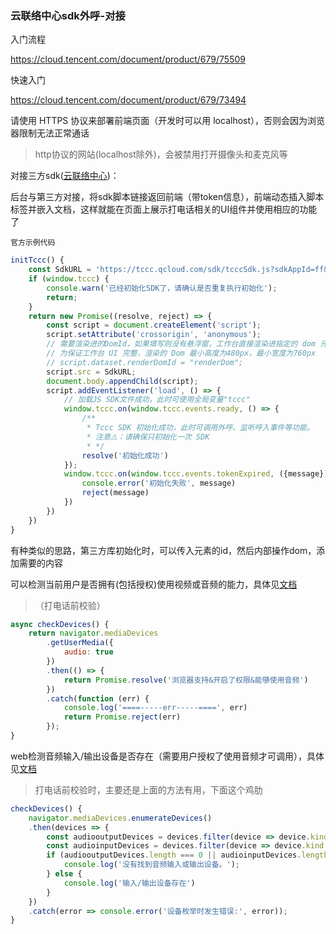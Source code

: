 ### 云联络中心sdk外呼-对接

入门流程

https://cloud.tencent.com/document/product/679/75509

快速入门

https://cloud.tencent.com/document/product/679/73494



请使用 HTTPS 协议来部署前端页面（开发时可以用 localhost），否则会因为浏览器限制无法正常通话

> http协议的网站(localhost除外)，会被禁用打开摄像头和麦克风等





对接三方sdk([云联络中心](https://cloud.tencent.com/document/product/679/84676))：

后台与第三方对接，将sdk脚本链接返回前端（带token信息），前端动态插入脚本标签并嵌入文档，这样就能在页面上展示打电话相关的UI组件并使用相应的功能了

`官方示例代码`

```javascript
initTccc() {
    const SdkURL = 'https://tccc.qcloud.com/sdk/tcccSdk.js?sdkAppId=ff&token=hh&userid=dd' // 这个链接从接口取
    if (window.tccc) {
        console.warn('已经初始化SDK了，请确认是否重复执行初始化');
        return;
    }
    return new Promise((resolve, reject) => {
        const script = document.createElement('script');
        script.setAttribute('crossorigin', 'anonymous');
        // 需要渲染进的DomId，如果填写则没有悬浮窗，工作台直接渲染进指定的 dom 元素
        // 为保证工作台 UI 完整，渲染的 Dom 最小高度为480px，最小宽度为760px
        // script.dataset.renderDomId = "renderDom";
        script.src = SdkURL;
        document.body.appendChild(script);
        script.addEventListener('load', () => {
            // 加载JS SDK文件成功，此时可使用全局变量"tccc"
            window.tccc.on(window.tccc.events.ready, () => {
                /**
                 * Tccc SDK 初始化成功，此时可调用外呼、监听呼入事件等功能。
                 * 注意⚠️：请确保只初始化一次 SDK
                 * */
                resolve('初始化成功')
            });
            window.tccc.on(window.tccc.events.tokenExpired, ({message}) => {
                console.error('初始化失败', message)
                reject(message)
            })
        })
    })
}
```

有种类似的思路，第三方库初始化时，可以传入元素的id，然后内部操作dom，添加需要的内容



可以检测当前用户是否拥有(包括授权)使用视频或音频的能力，具体见[文档](https://developer.mozilla.org/zh-CN/docs/Web/API/MediaDevices/getUserMedia)

> （打电话前校验）

```javascript
async checkDevices() {
    return navigator.mediaDevices
        .getUserMedia({
            audio: true
        })
        .then(() => {
            return Promise.resolve('浏览器支持&开启了权限&能够使用音频')
        })
        .catch(function (err) {
        	console.log('====-----err-----====', err)
            return Promise.reject(err)
        });
}
```

web检测音频输入/输出设备是否存在（需要用户授权了使用音频才可调用），具体见[文档](https://developer.mozilla.org/zh-CN/docs/Web/API/MediaDevices/enumerateDevices)

> 打电话前校验时，主要还是上面的方法有用，下面这个鸡肋

```javascript
checkDevices() {
    navigator.mediaDevices.enumerateDevices()
    .then(devices => {
        const audiooutputDevices = devices.filter(device => device.kind === 'audiooutput');
        const audioinputDevices = devices.filter(device => device.kind === 'audioinput');
        if (audiooutputDevices.length === 0 || audioinputDevices.length === 0) {
            console.log('没有找到音频输入或输出设备。');
        } else {
            console.log('输入/输出设备存在')
        }
    })
    .catch(error => console.error('设备枚举时发生错误:', error));
}
```



